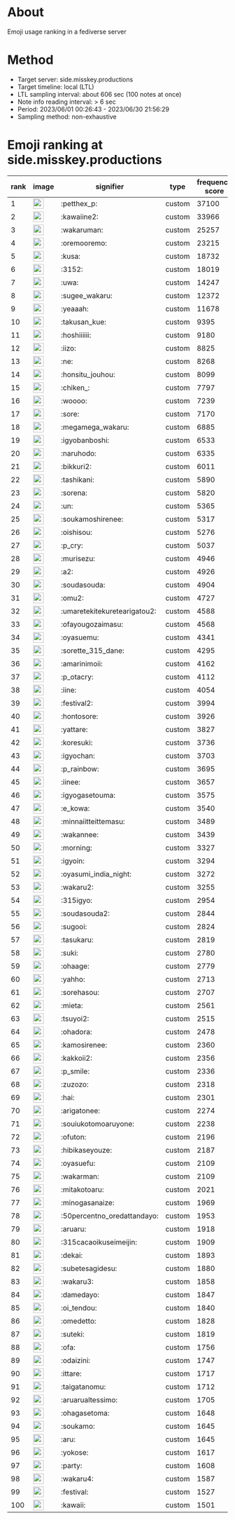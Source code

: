 # About
Emoji usage ranking in a fediverse server

# Method
- Target server: side.misskey.productions
- Target timeline: local (LTL)
- LTL sampling interval: about 606 sec (100 notes at once)
- Note info reading interval: > 6 sec
- Period: 2023/06/01 00:26:43 - 2023/06/30 21:56:29 
- Sampling method: non-exhaustive

# Emoji ranking at side.misskey.productions

|rank|image|signifier|type|frequency score|
|----|----|----|----|----|
|1|<img height="24" src="https://side.misskey.productions/emoji/petthex_p.webp">|:petthex_p:|custom|37100|
|2|<img height="24" src="https://side.misskey.productions/emoji/kawaiine2.webp">|:kawaiine2:|custom|33966|
|3|<img height="24" src="https://side.misskey.productions/emoji/wakaruman.webp">|:wakaruman:|custom|25257|
|4|<img height="24" src="https://side.misskey.productions/emoji/oremooremo.webp">|:oremooremo:|custom|23215|
|5|<img height="24" src="https://side.misskey.productions/emoji/kusa.webp">|:kusa:|custom|18732|
|6|<img height="24" src="https://side.misskey.productions/emoji/3152.webp">|:3152:|custom|18019|
|7|<img height="24" src="https://side.misskey.productions/emoji/uwa.webp">|:uwa:|custom|14247|
|8|<img height="24" src="https://side.misskey.productions/emoji/sugee_wakaru.webp">|:sugee_wakaru:|custom|12372|
|9|<img height="24" src="https://side.misskey.productions/emoji/yeaaah.webp">|:yeaaah:|custom|11678|
|10|<img height="24" src="https://side.misskey.productions/emoji/takusan_kue.webp">|:takusan_kue:|custom|9395|
|11|<img height="24" src="https://side.misskey.productions/emoji/hoshiiiiii.webp">|:hoshiiiiii:|custom|9180|
|12|<img height="24" src="https://side.misskey.productions/emoji/iizo.webp">|:iizo:|custom|8825|
|13|<img height="24" src="https://side.misskey.productions/emoji/ne.webp">|:ne:|custom|8268|
|14|<img height="24" src="https://side.misskey.productions/emoji/honsitu_jouhou.webp">|:honsitu_jouhou:|custom|8099|
|15|<img height="24" src="https://side.misskey.productions/emoji/chiken_.webp">|:chiken_:|custom|7797|
|16|<img height="24" src="https://side.misskey.productions/emoji/woooo.webp">|:woooo:|custom|7239|
|17|<img height="24" src="https://side.misskey.productions/emoji/sore.webp">|:sore:|custom|7170|
|18|<img height="24" src="https://side.misskey.productions/emoji/megamega_wakaru.webp">|:megamega_wakaru:|custom|6885|
|19|<img height="24" src="https://side.misskey.productions/emoji/igyobanboshi.webp">|:igyobanboshi:|custom|6533|
|20|<img height="24" src="https://side.misskey.productions/emoji/naruhodo.webp">|:naruhodo:|custom|6335|
|21|<img height="24" src="https://side.misskey.productions/emoji/bikkuri2.webp">|:bikkuri2:|custom|6011|
|22|<img height="24" src="https://side.misskey.productions/emoji/tashikani.webp">|:tashikani:|custom|5890|
|23|<img height="24" src="https://side.misskey.productions/emoji/sorena.webp">|:sorena:|custom|5820|
|24|<img height="24" src="https://side.misskey.productions/emoji/un.webp">|:un:|custom|5365|
|25|<img height="24" src="https://side.misskey.productions/emoji/soukamoshirenee.webp">|:soukamoshirenee:|custom|5317|
|26|<img height="24" src="https://side.misskey.productions/emoji/oishisou.webp">|:oishisou:|custom|5276|
|27|<img height="24" src="https://side.misskey.productions/emoji/p_cry.webp">|:p_cry:|custom|5037|
|28|<img height="24" src="https://side.misskey.productions/emoji/murisezu.webp">|:murisezu:|custom|4946|
|29|<img height="24" src="https://side.misskey.productions/emoji/a2.webp">|:a2:|custom|4926|
|30|<img height="24" src="https://side.misskey.productions/emoji/soudasouda.webp">|:soudasouda:|custom|4904|
|31|<img height="24" src="https://side.misskey.productions/emoji/omu2.webp">|:omu2:|custom|4727|
|32|<img height="24" src="https://side.misskey.productions/emoji/umaretekitekuretearigatou2.webp">|:umaretekitekuretearigatou2:|custom|4588|
|33|<img height="24" src="https://side.misskey.productions/emoji/ofayougozaimasu.webp">|:ofayougozaimasu:|custom|4568|
|34|<img height="24" src="https://side.misskey.productions/emoji/oyasuemu.webp">|:oyasuemu:|custom|4341|
|35|<img height="24" src="https://side.misskey.productions/emoji/sorette_315_dane.webp">|:sorette_315_dane:|custom|4295|
|36|<img height="24" src="https://side.misskey.productions/emoji/amarinimoii.webp">|:amarinimoii:|custom|4162|
|37|<img height="24" src="https://side.misskey.productions/emoji/p_otacry.webp">|:p_otacry:|custom|4112|
|38|<img height="24" src="https://side.misskey.productions/emoji/iine.webp">|:iine:|custom|4054|
|39|<img height="24" src="https://side.misskey.productions/emoji/festival2.webp">|:festival2:|custom|3994|
|40|<img height="24" src="https://side.misskey.productions/emoji/hontosore.webp">|:hontosore:|custom|3926|
|41|<img height="24" src="https://side.misskey.productions/emoji/yattare.webp">|:yattare:|custom|3827|
|42|<img height="24" src="https://side.misskey.productions/emoji/koresuki.webp">|:koresuki:|custom|3736|
|43|<img height="24" src="https://side.misskey.productions/emoji/igyochan.webp">|:igyochan:|custom|3703|
|44|<img height="24" src="https://side.misskey.productions/emoji/p_rainbow.webp">|:p_rainbow:|custom|3695|
|45|<img height="24" src="https://side.misskey.productions/emoji/iinee.webp">|:iinee:|custom|3657|
|46|<img height="24" src="https://side.misskey.productions/emoji/igyogasetouma.webp">|:igyogasetouma:|custom|3575|
|47|<img height="24" src="https://side.misskey.productions/emoji/e_kowa.webp">|:e_kowa:|custom|3540|
|48|<img height="24" src="https://side.misskey.productions/emoji/minnaiitteittemasu.webp">|:minnaiitteittemasu:|custom|3489|
|49|<img height="24" src="https://side.misskey.productions/emoji/wakannee.webp">|:wakannee:|custom|3439|
|50|<img height="24" src="https://side.misskey.productions/emoji/morning.webp">|:morning:|custom|3327|
|51|<img height="24" src="https://side.misskey.productions/emoji/igyoin.webp">|:igyoin:|custom|3294|
|52|<img height="24" src="https://side.misskey.productions/emoji/oyasumi_india_night.webp">|:oyasumi_india_night:|custom|3272|
|53|<img height="24" src="https://side.misskey.productions/emoji/wakaru2.webp">|:wakaru2:|custom|3255|
|54|<img height="24" src="https://side.misskey.productions/emoji/315igyo.webp">|:315igyo:|custom|2954|
|55|<img height="24" src="https://side.misskey.productions/emoji/soudasouda2.webp">|:soudasouda2:|custom|2844|
|56|<img height="24" src="https://side.misskey.productions/emoji/sugooi.webp">|:sugooi:|custom|2824|
|57|<img height="24" src="https://side.misskey.productions/emoji/tasukaru.webp">|:tasukaru:|custom|2819|
|58|<img height="24" src="https://side.misskey.productions/emoji/suki.webp">|:suki:|custom|2780|
|59|<img height="24" src="https://side.misskey.productions/emoji/ohaage.webp">|:ohaage:|custom|2779|
|60|<img height="24" src="https://side.misskey.productions/emoji/yahho.webp">|:yahho:|custom|2713|
|61|<img height="24" src="https://side.misskey.productions/emoji/sorehasou.webp">|:sorehasou:|custom|2707|
|62|<img height="24" src="https://side.misskey.productions/emoji/mieta.webp">|:mieta:|custom|2561|
|63|<img height="24" src="https://side.misskey.productions/emoji/tsuyoi2.webp">|:tsuyoi2:|custom|2515|
|64|<img height="24" src="https://side.misskey.productions/emoji/ohadora.webp">|:ohadora:|custom|2478|
|65|<img height="24" src="https://side.misskey.productions/emoji/kamosirenee.webp">|:kamosirenee:|custom|2360|
|66|<img height="24" src="https://side.misskey.productions/emoji/kakkoii2.webp">|:kakkoii2:|custom|2356|
|67|<img height="24" src="https://side.misskey.productions/emoji/p_smile.webp">|:p_smile:|custom|2336|
|68|<img height="24" src="https://side.misskey.productions/emoji/zuzozo.webp">|:zuzozo:|custom|2318|
|69|<img height="24" src="https://side.misskey.productions/emoji/hai.webp">|:hai:|custom|2301|
|70|<img height="24" src="https://side.misskey.productions/emoji/arigatonee.webp">|:arigatonee:|custom|2274|
|71|<img height="24" src="https://side.misskey.productions/emoji/souiukotomoaruyone.webp">|:souiukotomoaruyone:|custom|2238|
|72|<img height="24" src="https://side.misskey.productions/emoji/ofuton.webp">|:ofuton:|custom|2196|
|73|<img height="24" src="https://side.misskey.productions/emoji/hibikaseyouze.webp">|:hibikaseyouze:|custom|2187|
|74|<img height="24" src="https://side.misskey.productions/emoji/oyasuefu.webp">|:oyasuefu:|custom|2109|
|75|<img height="24" src="https://side.misskey.productions/emoji/wakarman.webp">|:wakarman:|custom|2109|
|76|<img height="24" src="https://side.misskey.productions/emoji/mitakotoaru.webp">|:mitakotoaru:|custom|2021|
|77|<img height="24" src="https://side.misskey.productions/emoji/minogasanaize.webp">|:minogasanaize:|custom|1969|
|78|<img height="24" src="https://side.misskey.productions/emoji/50percentno_oredattandayo.webp">|:50percentno_oredattandayo:|custom|1953|
|79|<img height="24" src="https://side.misskey.productions/emoji/aruaru.webp">|:aruaru:|custom|1918|
|80|<img height="24" src="https://side.misskey.productions/emoji/315cacaoikuseimeijin.webp">|:315cacaoikuseimeijin:|custom|1909|
|81|<img height="24" src="https://side.misskey.productions/emoji/dekai.webp">|:dekai:|custom|1893|
|82|<img height="24" src="https://side.misskey.productions/emoji/subetesagidesu.webp">|:subetesagidesu:|custom|1880|
|83|<img height="24" src="https://side.misskey.productions/emoji/wakaru3.webp">|:wakaru3:|custom|1858|
|84|<img height="24" src="https://side.misskey.productions/emoji/damedayo.webp">|:damedayo:|custom|1847|
|85|<img height="24" src="https://side.misskey.productions/emoji/oi_tendou.webp">|:oi_tendou:|custom|1840|
|86|<img height="24" src="https://side.misskey.productions/emoji/omedetto.webp">|:omedetto:|custom|1828|
|87|<img height="24" src="https://side.misskey.productions/emoji/suteki.webp">|:suteki:|custom|1819|
|88|<img height="24" src="https://side.misskey.productions/emoji/ofa.webp">|:ofa:|custom|1756|
|89|<img height="24" src="https://side.misskey.productions/emoji/odaizini.webp">|:odaizini:|custom|1747|
|90|<img height="24" src="https://side.misskey.productions/emoji/ittare.webp">|:ittare:|custom|1717|
|91|<img height="24" src="https://side.misskey.productions/emoji/taigatanomu.webp">|:taigatanomu:|custom|1712|
|92|<img height="24" src="https://side.misskey.productions/emoji/aruarualtessimo.webp">|:aruarualtessimo:|custom|1705|
|93|<img height="24" src="https://side.misskey.productions/emoji/ohagasetoma.webp">|:ohagasetoma:|custom|1648|
|94|<img height="24" src="https://side.misskey.productions/emoji/soukamo.webp">|:soukamo:|custom|1645|
|95|<img height="24" src="https://side.misskey.productions/emoji/aru.webp">|:aru:|custom|1645|
|96|<img height="24" src="https://side.misskey.productions/emoji/yokose.webp">|:yokose:|custom|1617|
|97|<img height="24" src="https://side.misskey.productions/emoji/party.webp">|:party:|custom|1608|
|98|<img height="24" src="https://side.misskey.productions/emoji/wakaru4.webp">|:wakaru4:|custom|1587|
|99|<img height="24" src="https://side.misskey.productions/emoji/festival.webp">|:festival:|custom|1527|
|100|<img height="24" src="https://side.misskey.productions/emoji/kawaii.webp">|:kawaii:|custom|1501|
